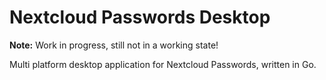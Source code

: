 # Nextcloud Passwords Desktop

**Note:** Work in progress, still not in a working state!

Multi platform desktop application for Nextcloud Passwords, written in Go.